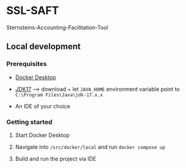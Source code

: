 # SSL-SAFT
Sternsteins-Accounting-Facilitation-Tool

## Local development

### Prerequisites

* [Docker Desktop](https://www.docker.com/products/docker-desktop/)

* [JDK17](https://www.oracle.com/java/technologies/downloads/#jdk17-windows) --> download + let `JAVA_HOME` environment variable point to `C:\Program Files\Java\jdk-17.x.x`

* An IDE of your choice

### Getting started

1. Start Docker Desktop

2. Navigate into `/src/docker/local` and run `docker compose up`

3. Build and run the project via IDE